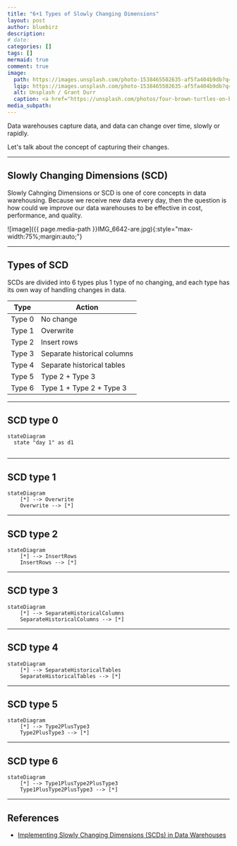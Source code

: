 ```yaml
---
title: "6+1 Types of Slowly Changing Dimensions"
layout: post
author: bluebirz
description:
# date: 
categories: []
tags: []
mermaid: true
comment: true
image:
  path: https://images.unsplash.com/photo-1538465502635-af5fa404b9db?q=80&w=1071&auto=format&fit=crop&ixlib=rb-4.1.0&ixid=M3wxMjA3fDB8MHxwaG90by1wYWdlfHx8fGVufDB8fHx8fA%3D%3D
  lqip: https://images.unsplash.com/photo-1538465502635-af5fa404b9db?q=10&w=1071&auto=format&fit=crop&ixlib=rb-4.1.0&ixid=M3wxMjA3fDB8MHxwaG90by1wYWdlfHx8fGVufDB8fHx8fA%3D%3D
  alt: Unsplash / Grant Durr
  caption: <a href="https://unsplash.com/photos/four-brown-turtles-on-brown-soil-o6yVQhM_-fg">Unsplash / Grant Durr</a>
media_subpath:
---
```


Data warehouses capture data, and data can change over time, slowly or rapidly.

Let's talk about the concept of capturing their changes.

---

## Slowly Changing Dimensions (SCD)

Slowly Cahnging Dimensions or SCD is one of core concepts in data warehousing. Because we receive new data every day, then the question is how could we improve our data warehouses to be effective in cost, performance, and quality.

![image]({{ page.media-path  }}IMG_6642-are.jpg){:style="max-width:75%;margin:auto;"}

---

## Types of SCD

SCDs are divided into 6 types plus 1 type of no changing, and each type has its own way of handling changes in data.

|Type|Action|
|:-:|-|
|Type 0|No change|
|Type 1|Overwrite|
|Type 2|Insert rows|
|Type 3|Separate historical columns|
|Type 4|Separate historical tables|
|Type 5|Type 2 + Type 3|
|Type 6|Type 1 + Type 2 + Type 3|

---

## SCD type 0

```mermaid
stateDiagram
  state "day 1" as d1
  
```

---

## SCD type 1

```mermaid
stateDiagram
    [*] --> Overwrite
    Overwrite --> [*]
```

---

## SCD type 2

```mermaid
stateDiagram
    [*] --> InsertRows
    InsertRows --> [*]
```

---

## SCD type 3

```mermaid
stateDiagram
    [*] --> SeparateHistoricalColumns
    SeparateHistoricalColumns --> [*]
```

---

## SCD type 4

```mermaid
stateDiagram
    [*] --> SeparateHistoricalTables
    SeparateHistoricalTables --> [*]
```

---

## SCD type 5

```mermaid
stateDiagram
    [*] --> Type2PlusType3
    Type2PlusType3 --> [*]
```

---

## SCD type 6

```mermaid
stateDiagram
    [*] --> Type1PlusType2PlusType3
    Type1PlusType2PlusType3 --> [*]
```

---

## References

- [Implementing Slowly Changing Dimensions (SCDs) in Data Warehouses](https://www.sqlshack.com/implementing-slowly-changing-dimensions-scds-in-data-warehouses/)
